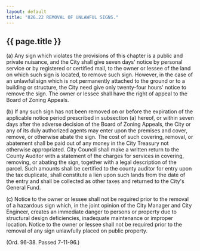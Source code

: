 ```yaml
---
layout: default 
title: "826.22 REMOVAL OF UNLAWFUL SIGNS."
---
```


{{ page.title }}
----------------

​(a) Any sign which violates the provisions of this chapter is a public
and private nuisance, and the City shall give seven days' notice by
personal service or by registered or certified mail, to the owner or
lessee of the land on which such sign is located, to remove such sign.
However, in the case of an unlawful sign which is not permanently
attached to the ground or to a building or structure, the City need give
only twenty-four hours' notice to remove the sign. The owner or lessee
shall have the right of appeal to the Board of Zoning Appeals.

​(b) If any such sign has not been removed on or before the expiration
of the applicable notice period prescribed in subsection (a) hereof, or
within seven days after the adverse decision of the Board of Zoning
Appeals, the City or any of its duly authorized agents may enter upon
the premises and cover, remove, or otherwise abate the sign. The cost of
such covering, removal, or abatement shall be paid out of any money in
the City Treasury not otherwise appropriated. City Council shall make a
written return to the County Auditor with a statement of the charges for
services in covering, removing, or abating the sign, together with a
legal description of the parcel. Such amounts shall be certified to the
county auditor for entry upon the tax duplicate, shall constitute a lien
upon such lands from the date of the entry and shall be collected as
other taxes and returned to the City's General Fund.

​(c) Notice to the owner or lessee shall not be required prior to the
removal of a hazardous sign which, in the joint opinion of the City
Manager and City Engineer, creates an immediate danger to persons or
property due to structural design deficiencies, inadequate maintenance
or improper location. Notice to the owner or lessee shall not be
required prior to the removal of any sign unlawfully placed on public
property.

(Ord. 96-38. Passed 7-11-96.)
